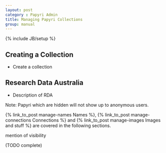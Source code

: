 ```yaml
---
layout: post
category : Papyri Admin
title: Managing Papyri Collections
group: manual
---
```

{% include JB/setup %}

## Creating a Collection
* Create a collection

## Research Data Australia
* Description of RDA

Note: Papyri which are hidden will not show up to anonymous users.

{% link_to_post manage-names Names %}, {% link_to_post manage-connections Connections %} and {% link_to_post manage-images Images and stuff %} are covered in the following sections.

mention of visibility

(TODO complete)

